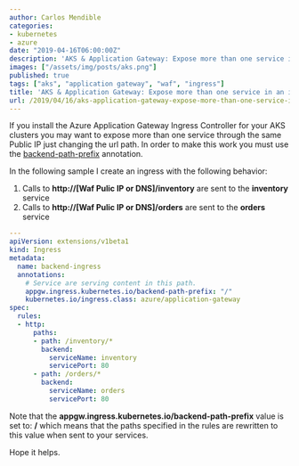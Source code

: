 ```yaml
---
author: Carlos Mendible
categories:
- kubernetes
- azure
date: "2019-04-16T06:00:00Z"
description: 'AKS & Application Gateway: Expose more than one service in an ingress resource'
images: ["/assets/img/posts/aks.png"]
published: true
tags: ["aks", "application gateway", "waf", "ingress"]
title: 'AKS & Application Gateway: Expose more than one service in an ingress resource'
url: /2019/04/16/aks-application-gateway-expose-more-than-one-service-in-a-ingress-resource/
---
```


If you install the Azure Application Gateway Ingress Controller for your AKS clusters you may want to expose more than one service through the same Public IP just changing the url path. In order to make this work you must use the [backend-path-prefix](https://github.com/Azure/application-gateway-kubernetes-ingress/blob/master/docs/annotations.md#backend-path-prefix) annotation.

In the following sample I create an ingress with the following behavior:

1. Calls to **http://[Waf Pulic IP or DNS]/inventory** are sent to the **inventory** service
1. Calls to **http://[Waf Pulic IP or DNS]/orders** are sent to the **orders** service

``` yaml
---
apiVersion: extensions/v1beta1
kind: Ingress
metadata:
  name: backend-ingress
  annotations:
    # Service are serving content in this path.
    appgw.ingress.kubernetes.io/backend-path-prefix: "/"
    kubernetes.io/ingress.class: azure/application-gateway
spec:
  rules:
  - http:
      paths:
      - path: /inventory/*
        backend:
          serviceName: inventory
          servicePort: 80
      - path: /orders/*
        backend:
          serviceName: orders
          servicePort: 80
```

Note that the **appgw.ingress.kubernetes.io/backend-path-prefix** value is set to: **/** which means that the paths specified in the rules are rewritten to this value when sent to your services.

Hope it helps.
